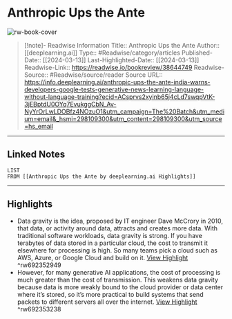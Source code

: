 # Anthropic Ups the Ante

![rw-book-cover](https://readwise-assets.s3.amazonaws.com/static/images/article3.5c705a01b476.png)
<br>
>[!note]- Readwise Information
>Title:: Anthropic Ups the Ante
>Author:: [[deeplearning.ai]]
>Type:: #Readwise/category/articles
>Published-Date:: [[2024-03-13]]
>Last-Highlighted-Date:: [[2024-03-13]]
>Readwise-Link:: https://readwise.io/bookreview/38644749
>Readwise-Source:: #Readwise/source/reader
>Source URL:: https://info.deeplearning.ai/anthropic-ups-the-ante-india-warns-developers-google-tests-generative-news-learning-language-without-language-training?ecid=ACsprvs2xyinb65j4cLd7swqpVtK-3jEBptdU0OYq7EvukggCbN_Av-NyYrOrLwLDOBfz4NOzuO1&utm_campaign=The%20Batch&utm_medium=email&_hsmi=298109300&utm_content=298109300&utm_source=hs_email
--- 

## Linked Notes
```dataview
LIST
FROM [[Anthropic Ups the Ante by deeplearning.ai Highlights]]
```

---

## Highlights
- Data gravity is the idea, proposed by IT engineer Dave McCrory in 2010, that data, or activity around data, attracts and creates more data. With traditional software workloads, data gravity is strong. If you have terabytes of data stored in a particular cloud, the cost to transmit it elsewhere for processing is high. So many teams pick a cloud such as AWS, Azure, or Google Cloud and build on it. [View Highlight](https://readwise.io/open/692352949) ^rw692352949
- However, for many generative AI applications, the cost of processing is much greater than the cost of transmission. This weakens data gravity because data is more weakly bound to the cloud provider or data center where it’s stored, so it’s more practical to build systems that send packets to different servers all over the internet. [View Highlight](https://readwise.io/open/692353238) ^rw692353238
